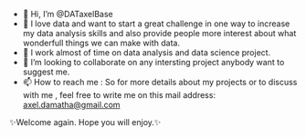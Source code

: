 - 👋 Hi, I’m @DATaxelBase
- 👀 I love data and want to start a great challenge in one way to increase my data analysis skills and also provide people more interest about what wonderfull things we can make with data.
- 🌱 I work almost of time on data analysis and data science project.
- 💞️ I’m looking to collaborate on any intersting project anybody want to suggest me.
- 📫 How to reach me : So for more details about my projects or to discuss with me , feel free to write me on this mail address: axel.damatha@gmail.com

✨Welcome again. Hope you will enjoy.✨
<!---
DATaxelBase/DATaxelBase next challenge, great dataset (^-^). Let's going on
--->

